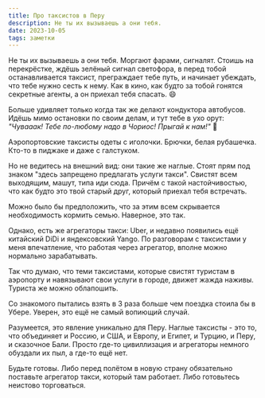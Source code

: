 ```yaml
---
title: Про таксистов в Перу
description: Не ты их вызываешь а они тебя.
date: 2023-10-05
tags: заметки
---
```


Не ты их вызываешь а они тебя. Моргают фарами, сигналят. Стоишь на перекрёстке, ждёшь зелёный сигнал светофора, в перед тобой останавливается таксист, преграждает тебе путь, и начинает убеждать, что тебе нужно сесть к нему. Как в кино, как будто за тобой гонятся секретные агенты, а он приехал тебя спасать. 😄

Больше удивляет только когда так же делают кондуктора автобусов. Идёшь мимо остановки по своим делам, и тут тебе в ухо орут: _"Чувааак! Тебе по-любому надо в Чориос! Прыгай к нам!"_ 🤦

Аэропортовские таксисты одеты с иголочки. Брючки, белая рубашечка. Кто-то в пиджаке и даже с галстуком.

Но не ведитесь на внешний вид: они такие же наглые. Стоят прям под знаком "здесь запрещено предлагать услуги такси". Свистят всем выходящим, машут, типа иди сюда. Причём с такой настойчивостью, что как будто это твой старый друг, который приехал тебя встречать.

Можно было бы предположить, что за этим всем скрывается необходимость кормить семью. Наверное, это так.

Однако, есть же агрегаторы такси: Uber, и недавно появились ещё китайский DiDi и яндексовский Yango. По разговорам с таксистами у меня впечатление, что работая через агрегатор, вполне можно нормально зарабатывать.

Так что думаю, что теми таксистами, которые свистят туристам в аэропорту и навязывают свои услуги в городе, движет жажда наживы. Туриста же можно облапошить.

Со знакомого пытались взять в 3 раза больше чем поездка стоила бы в Убере. Уверен, это ещё не самый вопиющий случай.

Разумеется, это явление уникально для Перу. Наглые таксисты - это то, что объединяет и Россию, и США, и Европу, и Египет, и Турцию, и Перу, и сказочное Бали. Просто где-то цивиллизация и агрегаторы немного обуздали их пыл, а где-то ещё нет.

Будьте готовы. Либо перед полётом в новую страну обязательно поставьте агрегатор такси, который там работает. Либо готовьтесь неистово торговаться.